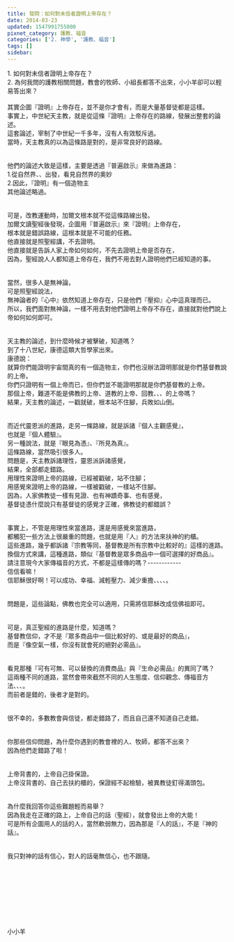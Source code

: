 ```yaml
---
title: 發問：如何對未信者證明上帝存在？
date: 2014-03-23
updated: 1547991755000
pixnet_category: 護教、福音
categories: ['2. 神學', '護教、福音']
tags: []
sidebar: 
---
```


<p>1.	如何對未信者證明上帝存在？<br/>2.	為何我問的護教相關問題，教會的牧師、小組長都答不出來，小小羊卻可以輕易答出來？<br/><!--more--><br/>其實企圖『證明』上帝存在，並不是你才會有，而是大量基督徒都是這樣。<br/>事實上，中世紀天主教，就是從這條『證明』上帝存在的路線，發展出整套的論述。<br/>這套論述，宰制了中世紀一千多年，沒有人有效駁斥過。<br/>當時，天主教真的以為這條路是對的，是非常良好的路線。<br/> <br/><br/>他們的論述大致是這樣，主要是透過『普遍啟示』來做為進路：<br/>1.從自然界、、出發，看見自然界的奧妙<br/>2.因此，『證明』有一個造物主<br/>其他論述略過。<br/> <br/><br/>可是，改教運動時，加爾文根本就不從這條路線出發。<br/>加爾文讀聖經後發現，企圖用『普遍啟示』來『證明』上帝存在，<br/>根本就是錯誤路線，這根本就是不可能的任務。<br/>他直接就是照聖經講，不去證明。<br/>他直接就是告訴人家上帝如何如何，不先去證明上帝是否存在，<br/>因為，聖經說人人都知道上帝存在，我們不用去對人證明他們已經知道的事。<br/> <br/><br/>當然，很多人是無神論，<br/>可是照聖經說法，<br/>無神論者的『心中』依然知道上帝存在，只是他們『壓抑』心中這真理而已。<br/>所以，我們面對無神論，一樣不用去對他們證明上帝存不存在，直接就對他們說上帝如何如何即可。<br/> <br/><br/>天主教的論述，到什麼時候才被擊破，知道嗎？<br/>到了十八世紀，康德這類大哲學家出來。<br/>康德說：<br/>就算你們能證明宇宙間真的有一個造物主，你們也沒辦法證明那就是你們基督教說的上帝。<br/>你們只證明有一個上帝而已，但你們並不能證明那就是你們基督教的上帝。<br/>那個上帝，難道不能是佛教的上帝、道教的上帝、回教、、、的上帝嗎？<br/>結果，天主教的論述，一戳就破，根本站不住腳，兵敗如山倒。<br/> <br/><br/>而近代靈恩派的進路，走另一條路線，就是訴諸『個人主觀感覺』，<br/>也就是『個人體驗』。<br/>另一種說法，就是『眼見為憑』、『所見為真』。<br/>這條路線，當然吸引很多人。<br/>問題是，天主教訴諸理性，靈恩派訴諸感覺，<br/>結果，全部都走錯路。<br/>用理性來證明上帝的路線，已經被戳破，站不住腳；<br/>用感覺來證明上帝的路線，一樣被戳破，一樣站不住腳。<br/>因為，人家佛教徒一樣有見證、也有神蹟奇事、也有感覺，<br/>基督徒憑什麼說只有基督徒的感覺才正確，佛教徒的都錯誤？<br/> <br/><br/>事實上，不管是用理性來當進路，還是用感覺來當進路，<br/>都觸犯一些方法上很嚴重的問題，也就是用『人』的方法來扶神的約櫃。<br/>這些進路，幾乎都訴諸『宗教等同，基督教是所有宗教中比較好的』這樣的進路。<br/>換個方式來講，這種進路，類似『基督教是眾多商品中一個可選擇的好商品』。<br/>請注意現今大家傳福音的方式，不都是這樣傳的嗎？------------<br/>信信看嘛！<br/>信耶穌很好啊！可以成功、幸福、減輕壓力、減少重擔、、、、。<br/> <br/><br/>問題是，這些論點，佛教也完全可以適用，只需將信耶穌改成信佛祖即可。<br/> <br/><br/>可是，真正聖經的進路是什麼，知道嗎？<br/>基督教信仰，才不是『眾多商品中一個比較好的、或是最好的商品』，<br/>而是『像空氣一樣，你沒有就會死的絕對必需品』。<br/> <br/><br/>看見那種『可有可無、可以替換的消費商品』與『生命必需品』的異同了嗎？<br/>這兩種不同的進路，當然會帶來截然不同的人生態度、信仰觀念、傳福音方法、、、。<br/>而前者是錯的，後者才是對的。<br/> <br/><br/>很不幸的，多數教會與信徒，都走錯路了，而且自己還不知道自己走錯。<br/> <br/><br/>你那些信仰問題，為什麼你遇到的教會裡的人、牧師，都答不出來？<br/>因為他們走錯路了啦！<br/> <br/><br/>上帝背書的，上帝自己掛保證。<br/>上帝沒背書的、自己去扶約櫃的，保證經不起檢驗，被異教徒釘得滿頭包。<br/> <br/><br/>為什麼我回答你這些難題輕而易舉？<br/>因為我走在正確的路上，上帝自己的話（聖經），就會發出上帝的大能！<br/>可是所有企圖用人的話的人，當然軟弱無力，因為那是『人的話』，不是『神的話』。<br/> <br/><br/>我只對神的話有信心，對人的話毫無信心，也不跟隨。<br/><br/><br/><br/><br/><br/><br/><br/><br/><br/>小小羊<br/><br/><br/><br/><br/><br/><br/>
</p>